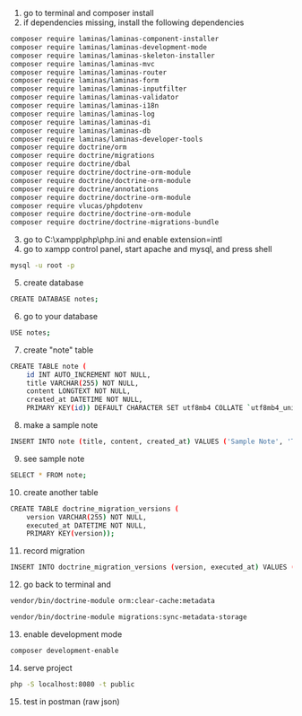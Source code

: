 1. go to terminal and composer install
2. if dependencies missing, install the following dependencies
```bash
composer require laminas/laminas-component-installer
composer require laminas/laminas-development-mode
composer require laminas/laminas-skeleton-installer
composer require laminas/laminas-mvc
composer require laminas/laminas-router
composer require laminas/laminas-form
composer require laminas/laminas-inputfilter
composer require laminas/laminas-validator
composer require laminas/laminas-i18n
composer require laminas/laminas-log
composer require laminas/laminas-di
composer require laminas/laminas-db
composer require laminas/laminas-developer-tools
composer require doctrine/orm
composer require doctrine/migrations
composer require doctrine/dbal
composer require doctrine/doctrine-orm-module
composer require doctrine/doctrine-orm-module
composer require doctrine/annotations
composer require doctrine/doctrine-orm-module
composer require vlucas/phpdotenv
composer require doctrine/doctrine-orm-module
composer require doctrine/doctrine-migrations-bundle
```
3. go to C:\xampp\php\php.ini and enable extension=intl
4. go to xampp control panel, start apache and mysql, and press shell
```bash
mysql -u root -p
```
5. create database
```bash
CREATE DATABASE notes;
```
6. go to your database
```bash
USE notes;
```
7. create "note" table
```bash
CREATE TABLE note (
    id INT AUTO_INCREMENT NOT NULL,
    title VARCHAR(255) NOT NULL,
    content LONGTEXT NOT NULL,
    created_at DATETIME NOT NULL,
    PRIMARY KEY(id)) DEFAULT CHARACTER SET utf8mb4 COLLATE `utf8mb4_unicode_ci` ENGINE = InnoDB;
```
8. make a sample note
```bash
INSERT INTO note (title, content, created_at) VALUES ('Sample Note', 'This is a sample content.', NOW());
```
9. see sample note
```bash
SELECT * FROM note;
```
10. create another table
```bash
CREATE TABLE doctrine_migration_versions (
    version VARCHAR(255) NOT NULL,
    executed_at DATETIME NOT NULL,
    PRIMARY KEY(version));
```
11. record migration
```bash
INSERT INTO doctrine_migration_versions (version, executed_at) VALUES ('Version20240926105400', NOW());

```
12. go back to terminal and
```bash
vendor/bin/doctrine-module orm:clear-cache:metadata
```
```bash
vendor/bin/doctrine-module migrations:sync-metadata-storage
```
13. enable development mode
```bash
composer development-enable
```
14. serve project
```bash
php -S localhost:8080 -t public
```
15. test in postman (raw json)